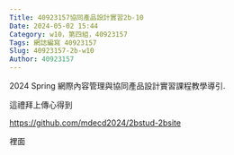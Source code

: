 ```yaml
---
Title: 40923157協同產品設計實習2b-10
Date: 2024-05-02 15:44 
Category: w10，第四組，40923157
Tags: 網誌編寫 40923157
Slug: 40923157-2b-w10
Author: 40923157 
---
```


2024 Spring 網際內容管理與協同產品設計實習課程教學導引.

<!-- PELICAN_END_SUMMARY -->
這禮拜上傳心得到

https://github.com/mdecd2024/2bstud-2bsite

裡面